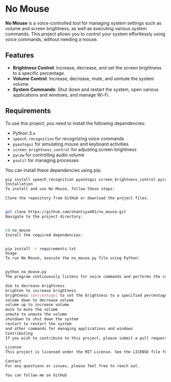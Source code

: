 # No Mouse

**No Mouse** is a voice-controlled tool for managing system settings such as volume and screen brightness, as well as executing various system commands. This project allows you to control your system effortlessly using voice commands, without needing a mouse.

## Features

- **Brightness Control**: Increase, decrease, and set the screen brightness to a specific percentage.
- **Volume Control**: Increase, decrease, mute, and unmute the system volume.
- **System Commands**: Shut down and restart the system, open various applications and windows, and manage Wi-Fi.

## Requirements

To use this project, you need to install the following dependencies:

- Python 3.x
- `speech_recognition` for recognizing voice commands
- `pyautogui` for simulating mouse and keyboard activities
- `screen_brightness_control` for adjusting screen brightness
- `pycaw` for controlling audio volume
- `psutil` for managing processes

You can install these dependencies using pip:

```bash
pip install speech_recognition pyautogui screen_brightness_control pycaw psutil
Installation
To install and use No Mouse, follow these steps:

Clone the repository from GitHub or download the project files.


git clone https://github.com/shantiya401/no_mouse.git
Navigate to the project directory:


cd no_mouse
Install the required dependencies:


pip install -r requirements.txt
Usage
To run No Mouse, execute the no_mouse.py file using Python:


python no_mouse.py
The program continuously listens for voice commands and performs the corresponding action based on the received command. Voice commands may include the following:

dim to decrease brightness
brighten to increase brightness
brightness [percentage] to set the brightness to a specified percentage
volume down to decrease volume
volume up to increase volume
mute to mute the volume
unmute to unmute the volume
shutdown to shut down the system
restart to restart the system
and other commands for managing applications and windows
Contributing
If you wish to contribute to this project, please submit a pull request. Feedback and suggestions are also welcome!

License
This project is licensed under the MIT License. See the LICENSE file for more details.

Contact
For any questions or issues, please feel free to reach out.

You can follow me on GitHub
